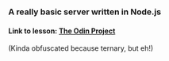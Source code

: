 ### A really basic server written in Node.js

#### Link to lesson: [The Odin Project](https://theodinproject.com/courses/nodejs/lessons/basic-informational-site)

(Kinda obfuscated because ternary, but eh!)